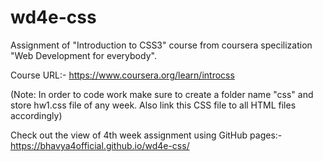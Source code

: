 # wd4e-css

Assignment of "Introduction to CSS3" course from coursera specilization "Web Development for everybody".

Course URL:- https://www.coursera.org/learn/introcss

(Note: In order to code work make sure to create a folder name "css" and store hw1.css file of any week. Also link this CSS file to all HTML files accordingly)

Check out the view of 4th week assignment using GitHub pages:- https://bhavya4official.github.io/wd4e-css/

